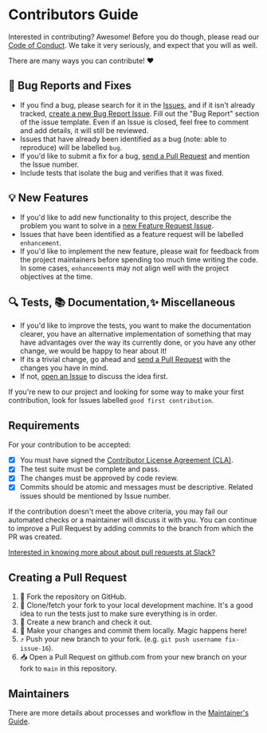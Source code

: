 # Contributors Guide

Interested in contributing? Awesome! Before you do though, please read our
[Code of Conduct](https://slackhq.github.io/code-of-conduct). We take it very
seriously, and expect that you will as well.

There are many ways you can contribute! :heart:

## :bug: Bug Reports and Fixes

- If you find a bug, please search for it in the
  [Issues](https://github.com/slackapi/deno-slack-sdk/issues), and if it isn't
  already tracked,
  [create a new Bug Report Issue](https://github.com/slackapi/deno-slack-sdk/issues/new/choose).
  Fill out the "Bug Report" section of the issue template. Even if an Issue is
  closed, feel free to comment and add details, it will still be reviewed.
- Issues that have already been identified as a bug (note: able to reproduce)
  will be labelled `bug`.
- If you'd like to submit a fix for a bug,
  [send a Pull Request](#creating-a-pull-request) and mention the Issue number.
- Include tests that isolate the bug and verifies that it was fixed.

## :bulb: New Features

- If you'd like to add new functionality to this project, describe the problem
  you want to solve in a
  [new Feature Request Issue](https://github.com/slackapi/deno-slack-sdk/issues/new/choose).
- Issues that have been identified as a feature request will be labelled
  `enhancement`.
- If you'd like to implement the new feature, please wait for feedback from the
  project maintainers before spending too much time writing the code. In some
  cases, `enhancement`s may not align well with the project objectives at the
  time.

## :mag: Tests, :books: Documentation,:sparkles: Miscellaneous

- If you'd like to improve the tests, you want to make the documentation
  clearer, you have an alternative implementation of something that may have
  advantages over the way its currently done, or you have any other change, we
  would be happy to hear about it!
- If its a trivial change, go ahead and
  [send a Pull Request](#creating-a-pull-request) with the changes you have in
  mind.
- If not, [open an Issue](https://github.com/slackapi/deno-slack-sdk/issues/new)
  to discuss the idea first.

If you're new to our project and looking for some way to make your first
contribution, look for Issues labelled `good first contribution`.

## Requirements

For your contribution to be accepted:

- [x] You must have signed the
      [Contributor License Agreement (CLA)](https://cla.salesforce.com/sign-cla).
- [x] The test suite must be complete and pass.
- [x] The changes must be approved by code review.
- [x] Commits should be atomic and messages must be descriptive. Related issues
      should be mentioned by Issue number.

If the contribution doesn't meet the above criteria, you may fail our automated
checks or a maintainer will discuss it with you. You can continue to improve a
Pull Request by adding commits to the branch from which the PR was created.

[Interested in knowing more about about pull requests at Slack?](https://slack.engineering/on-empathy-pull-requests-979e4257d158#.awxtvmb2z)

## Creating a Pull Request

1. :fork_and_knife: Fork the repository on GitHub.
2. :runner: Clone/fetch your fork to your local development machine. It's a good
   idea to run the tests just to make sure everything is in order.
3. :herb: Create a new branch and check it out.
4. :crystal_ball: Make your changes and commit them locally. Magic happens here!
5. :arrow_heading_up: Push your new branch to your fork. (e.g.
   `git push username fix-issue-16`).
6. :inbox_tray: Open a Pull Request on github.com from your new branch on your
   fork to `main` in this repository.

## Maintainers

There are more details about processes and workflow in the
[Maintainer's Guide](./maintainers_guide.md).
